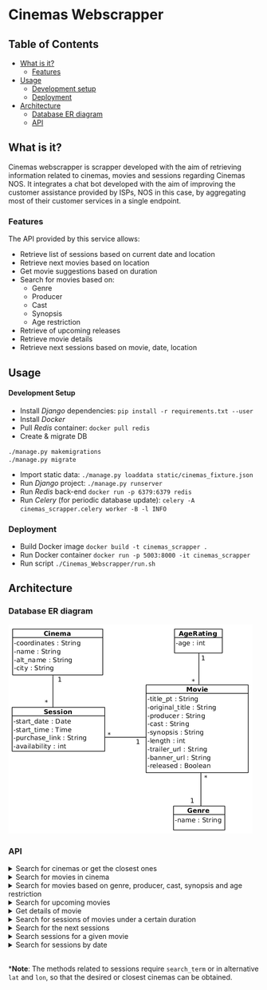 # Cinemas Webscrapper

## Table of Contents
* [What is it?](#what-is-it)
  - [Features](#features)
* [Usage](#usage)
  - [Development setup](#development-setup)
  - [Deployment](#deployment)
* [Architecture](#architecture)
  - [Database ER diagram](#database-er-diagram)
  - [API](#api)

## What is it?
Cinemas webscrapper is scrapper developed with the aim of retrieving information related
to cinemas, movies and sessions regarding Cinemas NOS. It integrates a chat bot developed
with the aim of improving the customer assistance provided by ISPs, NOS in this case, by
aggregating most of their customer services in a single endpoint.

### Features
The API provided by this service allows:
* Retrieve list of sessions based on current date and location
* Retrieve next movies based on location
* Get movie suggestions based on duration
* Search for movies based on:
    * Genre
    * Producer
    * Cast
    * Synopsis
    * Age restriction
* Retrieve of upcoming releases
* Retrieve movie details
* Retrieve next sessions based on movie, date, location


## Usage
#### Development Setup
* Install *Django* dependencies:
`pip install -r requirements.txt --user`
* Install *Docker*
* Pull *Redis* container:
`docker pull redis`
* Create & migrate DB
```
./manage.py makemigrations
./manage.py migrate
```
* Import static data:
`./manage.py loaddata static/cinemas_fixture.json`
* Run *Django* project:
`./manage.py runserver`
* Run *Redis* back-end
`docker run -p 6379:6379 redis`
* Run *Celery* (for periodic database update):
`celery -A cinemas_scrapper.celery worker -B -l INFO`

### Deployment
* Build Docker image
`docker build -t cinemas_scrapper .`
* Run Docker container
`docker run -p 5003:8000 -it cinemas_scrapper`
* Run script
`./Cinemas_Webscrapper/run.sh`


## Architecture
### Database ER diagram
![Database model](static/doc/Cinemas_NOS_DB_EN.png)

### API
<details>
<summary>Search for cinemas or get the closest ones</summary>

```http
GET /scrapper/cinemas/search?search_term=<>&lat=<>&lon=<>
```

| Parameter | Type | Description |
| :--- | :--- | :--- |
| `search_term` | `string` | **Optional***. Cinema query. |
| `lat` and `lon` | `float` | **Optional***. User location. |


**Note**: When values are given to `lat` and `lon` the returned cinemas are in a maximum distance of 20 km.

📄 **Example of use**
```http
GET /scrapper/cinemas/search?search_term=Algarve
```

```json
{
    "cinemas": [
        "Forum Algarve",
        "Mar Shopping Algarve"
    ]
}
```
------
</details>

<!---------------------------------------------------->

<details>
<summary>Search for movies in cinema</summary>

```http
GET /scrapper/movies/by_cinema?search_term=<>&lat=<>&lon=<>
```

| Parameter | Type | Description |
| :--- | :--- | :--- |
| `search_term` | `string` | **Optional***. Cinema query. |
| `lat` and `lon` | `float` | **Optional***. User location. |

📄 **Example of use**
```http
GET /scrapper/movies/by_cinema?search_term=Algarve
```

```json
{
    "Forum Algarve": [
        {
            "Portuguese title": "A Bela Adormecida 19/20",
            "IMDB Rating": "N/A"
        },
        {
            "Portuguese title": "A Ovelha Choné - O Filme: A Quinta Contra-Ataca",
            "IMDB Rating": "7.1"
        },
        {
            "Portuguese title": "O Caso de Richard Jewell",
            "IMDB Rating": "7.7"
        },
        ...
    ],
    "Mar Shopping Algarve": [
        {
            "Portuguese title": "A Bela Adormecida 19/20",
            "IMDB Rating": "N/A"
        },
        {
            "Portuguese title": "Line of Duty: O Resgate",
            "IMDB Rating": "5.1"
        },
        {
            "Portuguese title": "The Grudge: Maldição",
            "IMDB Rating": "N/A"
        },
        ...
    ]
}
```
------
</details>

<!---------------------------------------------------->

<details>
<summary>Search for movies based on genre, producer, cast, synopsis and age restriction</summary>

```http
GET /scrapper/movies/search?genre=<>&cast=<>&producer=<>&synopsis=<>&age=<>
```

| Parameter | Type | Description |
| :--- | :--- | :--- |
| `genre` | `string` | **Optional**. Movie genre. |
| `cast` | `string` | **Optional**. Actors names, comma separated. |
| `producer` | `string` | **Optional**. Producer name. |
| `synopsis` | `string` | **Optional**. Words to search on the movie synopsis, comma separated. |
| `age` | `int` | **Optional**. Maximum age restriction. |

**Note**: All parameters are optional but at least one of them needs to be provided.

📄 **Example of use**
```http
GET /scrapper/movies/search?cast=Kevin Hart,Dwayne Johnson
```

```json
[
  {
    "Original title": "Jumanji: The Next Level",
    "Cast": "Dwayne Johnson, Jack Black, Kevin Hart",
    "Genre": "Aventura",
    "Banner": "http://cinemas.nos.pt/_layouts/15/Handlers/RenderImage.ashx?file=52285.jpg",
    "Trailer": "https://youtube.com/embed/yx9u6IsJrxM",
    "Producer": "Jake Kasdan",
    "IMDB Rating": "7.0",
    "Synopsis": "O gangue está de volta, mas o jogo mudou. Quando regressam a Jumanji para resgatar um deles, descobrem que nada é como estavam à espera. Os jogadores terão de enfrentar lugares desconhecidos e inexplorados, desde os áridos desertos às montanhas nevadas, para escapar do jogo mais perigoso do mundo.",
    "Length (min)": 120,
    "Released": true,
    "Portuguese title": "Jumanji: O Nível Seguinte",
    "Age rating": 12
  }
]
```
------
</details>

<!---------------------------------------------------->
<details>
<summary>Search for upcoming movies</summary>

```http
GET /scrapper/movies/releases
```

📄 **Example of response**

```json
[
  {
    "Original title": "Dark Waters",
    "Cast": "Mark Ruffalo, Anne Hathaway, William Jackson Harper",
    "Genre": "Drama",
    "Banner": "http://cinemas.nos.pt/_layouts/15/Handlers/RenderImage.ashx?file=52277.jpg",
    "Trailer": "https://youtube.com/embed/pGcCvkaC8nc",
    "Producer": "Todd Haynes",
    "IMDB Rating": "7.3"
  },
  {
    "Original title": "Mulan",
    "Cast": "Yifei Liu, Donnie Yen, Jason Scott Lee",
    "Genre": "Aventura",
    "Banner": "http://cinemas.nos.pt/_layouts/15/Handlers/RenderImage.ashx?file=52278.jpg",
    "Trailer": "https://youtube.com/embed/64say-fnG2Y",
    "Producer": "Niki Caro",
    "IMDB Rating": "N/A"
  },
  {
    "Original title": "No Time To Die",
    "Cast": "Daniel Craig, Léa Seydoux, Rami Malek",
    "Genre": "Ação",
    "Banner": "http://cinemas.nos.pt/_layouts/15/Handlers/RenderImage.ashx?file=52279.jpg",
    "Trailer": "https://youtube.com/embed/o0-kWBe-Kto",
    "Producer": "Cary Joji Fukunaga",
    "IMDB Rating": "N/A"
  }
]
```
------

</details>

<!---------------------------------------------------->

<details>
<summary>Get details of movie</summary>

```http
GET /scrapper/movies/details?movie=<>
```

| Parameter | Type | Description |
| :--- | :--- | :--- |
| `movie` | `string` | **Required**. Name of the movie. |

📄 **Example of use**
```http
GET /scrapper/movies/details?movie=Joker
```

```json
[
    {
        "Original title": "Joker",
        "Cast": "Joaquin Phoenix, Robert De Niro, Zazie Beetz",
        "Genre": "Thriller",
        "Banner": "http://cinemas.nos.pt/_layouts/15/Handlers/RenderImage.ashx?file=52161.jpg",
        "Trailer": "https://youtube.com/embed/rje8OUw45UQ",
        "Producer": "Todd Phillips",
        "IMDB Rating": "8.7",
        "Synopsis": "Arthur Fleck é um homem que enfrenta a crueldade e o desprezo da sociedade, juntamente com a indiferença de um sistema que lhe permite passar da vulnerabilidade para a depravação. Durante o dia é um palhaço e à noite luta para se tornar um artista de stand-up comedy…mas descobre que é ele próprio a piada. Sempre diferente de todos em seu redor, o seu riso incontrolável e inapropriado, ganha ainda mais força quando tenta contê-lo, expondo-o a situações ridículas e até à violência. Preso numa existência cíclica que oscila entre o precipício da realidade e da loucura, uma má decisão acarreta uma reacção em cadeia de eventos crescentes e, por fim, mortais.",
        "Length (min)": 122,
        "Released": true,
        "Portuguese title": "Joker",
        "Age rating": 14
    }
]
```
------
</details>

<!---------------------------------------------------->

<details>
<summary>Search for sessions of movies under a certain duration</summary>

```http
GET /scrapper/sessions/by_duration?search_term=<>&lat=<>&lon=<>&duration=<>&date=<>&start_time=<>&end_time=<>
```

| Parameter | Type | Description |
| :--- | :--- | :--- |
| `search_term` | `string` | **Optional***. Cinema query. |
| `lat` and `lon` | `float` | **Optional***. User location. |
| `duration` | `int` | **Required**. Maximum value of duration (in minutes). |
| `date` | `Year-Month-Day` | **Optional**. Date. |
| `start_time` | `Hours:Minutes:Seconds` | **Optional**. Lower time limit for the beginning of the sessions. |
| `end_time` | `Hours:Minutes:Seconds` | **Optional**. Upper time limit for the beginning of the sessions. |

📄 **Example of use**
```http
GET /scrapper/sessions/by_duration?search_term=Braga&duration=130&date=2019-12-11&start_time=15:00:00&end_time=15:50:00
```

```json
{
    "Braga Parque": [
        {
            "Availability": "184",
            "Start time": "15h00",
            "Movie": "Joker",
            "Start date": "11/12/2019",
            "Ticket link": "https://bilheteira.cinemas.nos.pt/webticket/bilhete.jsp?CinemaId=WA&CodFilme=1983870&DataSessao=2019-12-11&HoraSessao=15:00&Sala=5",
            "Length (min)": 122
        },
        {
            "Availability": "160",
            "Start time": "15h40",
            "Movie": "Charlie’s Angels",
            "Start date": "11/12/2019",
            "Ticket link": "https://bilheteira.cinemas.nos.pt/webticket/bilhete.jsp?CinemaId=WA&CodFilme=1000335&DataSessao=2019-12-11&HoraSessao=15:40&Sala=2",
            "Length (min)": 120
        },
        {
            "Availability": "216",
            "Start time": "15h50",
            "Movie": "The Aeronauts",
            "Start date": "11/12/2019",
            "Ticket link": "https://bilheteira.cinemas.nos.pt/webticket/bilhete.jsp?CinemaId=WA&CodFilme=1728200&DataSessao=2019-12-11&HoraSessao=15:50&Sala=6",
            "Length (min)": 100
        }
    ]
}
```
------
</details>

<!---------------------------------------------------->

<details>
<summary>Search for the next sessions</summary>

```http
GET /scrapper/sessions/next_sessions?search_term=<>&lat=<>&lon=<>
```

| Parameter | Type | Description |
| :--- | :--- | :--- |
| `search_term` | `string` | **Optional***. Cinema query. |
| `lat` and `lon` | `float` | **Optional***. User location. |

📄 **Example of use**
```http
GET /scrapper/sessions/next_sessions?search_term=Braga
```

```json
{
    "Braga Parque": [
        {
            "Start date": "11/12/2019",
            "Start time": "23h50",
            "Movie": "Frozen II",
            "Ticket link": "https://bilheteira.cinemas.nos.pt/webticket/bilhete.jsp?CinemaId=WA&CodFilme=1733660&DataSessao=2019-12-11&HoraSessao=23:50&Sala=3",
            "Availability": "324"
        },
        {
            "Start date": "11/12/2019",
            "Start time": "23h50",
            "Movie": "Knives Out",
            "Ticket link": "https://bilheteira.cinemas.nos.pt/webticket/bilhete.jsp?CinemaId=WA&CodFilme=1000338&DataSessao=2019-12-11&HoraSessao=23:50&Sala=7",
            "Availability": "174"
        },
        {
            "Start date": "11/12/2019",
            "Start time": "00h05",
            "Movie": "The Aeronauts",
            "Ticket link": "https://bilheteira.cinemas.nos.pt/webticket/bilhete.jsp?CinemaId=WA&CodFilme=1728200&DataSessao=2019-12-12&HoraSessao=00:05&Sala=6",
            "Availability": "216"
        }
    ]
}
```
------
</details>

<!---------------------------------------------------->

<details>
<summary>Search sessions for a given movie</summary>

```http
GET /scrapper/sessions/by_movie?search_term=<>&lat=<>&lon=<>&movie=<>&date=<>&start_time=<>&end_time=<>
```

| Parameter | Type | Description |
| :--- | :--- | :--- |
| `search_term` | `string` | **Optional***. Cinema query. |
| `lat` and `lon` | `float` | **Optional***. User location. |
| `movie` | `string` | **Required**. Name of the movie. |
| `date` | `Year-Month-Day` | **Optional**. Date. |
| `start_time` | `Hours:Minutes:Seconds` | **Optional**. Lower time limit for the beginning of the sessions. |
| `end_time` | `Hours:Minutes:Seconds` | **Optional**. Upper time limit for the beginning of the sessions. |

📄 **Example of use**
```http
GET /scrapper/sessions/by_movie?search_term=Braga&movie=Joker&date=2019-12-11&start_time=17:00:00&end_time=22:00:00
```

```json
{
    "Braga Parque": {
        "Joker": {
            "sessions": [
                {
                    "Start time": "18h00",
                    "Availability": "184",
                    "Ticket link": "https://bilheteira.cinemas.nos.pt/webticket/bilhete.jsp?CinemaId=WA&CodFilme=1983870&DataSessao=2019-12-11&HoraSessao=18:00&Sala=5",
                    "Start date": "11/12/2019"
                },
                {
                    "Start time": "21h00",
                    "Availability": "184",
                    "Ticket link": "https://bilheteira.cinemas.nos.pt/webticket/bilhete.jsp?CinemaId=WA&CodFilme=1983870&DataSessao=2019-12-11&HoraSessao=21:00&Sala=5",
                    "Start date": "11/12/2019"
                }
            ]
        }
    }
}
```
------
</details>

<!---------------------------------------------------->

<details>
<summary>Search for sessions by date</summary>

```http
GET /scrapper/sessions/by_date?search_term=<>&lat=<>&lon=<>&date=<>&start_time=<>&end_time=<>
```

| Parameter | Type | Description |
| :--- | :--- | :--- |
| `search_term` | `string` | **Optional***. Cinema query. |
| `lat` and `lon` | `float` | **Optional***. User location. |
| `date` | `Year-Month-Day` | **Optional**. Date. |
| `start_time` | `Hours:Minutes:Seconds` | **Optional**. Lower time limit for the beginning of the sessions. |
| `end_time` | `Hours:Minutes:Seconds` | **Optional**. Upper time limit for the beginning of the sessions. |

📄 **Example of use**
```http
GET /scrapper/sessions/by_date?search_term=Braga&date=2019-12-11&start_time=16:00:00&end_time=16:25:00
```

```json
{
    "Braga Parque": [
        {
            "Start time": "16h00",
            "Availability": "324",
            "Ticket link": "https://bilheteira.cinemas.nos.pt/webticket/bilhete.jsp?CinemaId=WA&CodFilme=1984110&DataSessao=2019-12-11&HoraSessao=16:00&Sala=3",
            "Movie": "Frozen II",
            "Start date": "11/12/2019"
        },
        {
            "Start time": "16h10",
            "Availability": "177",
            "Ticket link": "https://bilheteira.cinemas.nos.pt/webticket/bilhete.jsp?CinemaId=WA&CodFilme=1000350&DataSessao=2019-12-11&HoraSessao=16:10&Sala=4",
            "Movie": "Qu'est-ce qu'on a encore fait au Bon Dieu?",
            "Start date": "11/12/2019"
        },
        {
            "Start time": "16h20",
            "Availability": "107",
            "Ticket link": "https://bilheteira.cinemas.nos.pt/webticket/bilhete.jsp?CinemaId=WA&CodFilme=1000351&DataSessao=2019-12-11&HoraSessao=16:20&Sala=1",
            "Movie": "Bikes",
            "Start date": "11/12/2019"
        }
    ]
}
```
------
</details>

<br/>

***Note**: The methods related to sessions require `search_term` or in alternative `lat` and `lon`, so that the desired or closest cinemas can be obtained.
